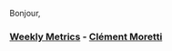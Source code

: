 Bonjour,

### [Weekly Metrics](https://github.com/daddykoala/readme.md) - [Clément Moretti](https://github.com/daddykoala/) 

